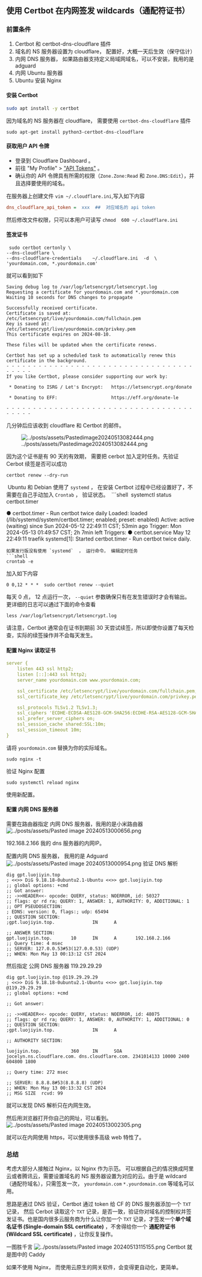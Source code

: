## 使用 Certbot 在内网签发 wildcards（通配符证书）

### 前置条件

1.  Certbot 和 certbot-dns-cloudflare 插件
2.  域名的 NS 服务器设置为 cloudflare， 配置好，大概一天后生效（保守估计）
3.  内网 DNS 服务器， 如果路由器支持定义局域网域名，可以不安装，我用的是 adguard
4.  内网 Ubuntu 服务器  
5.  Ubuntu 安装 Nginx

#### 安装 Certbot

``` bash
sudo apt install -y certbot
```

因为域名的 NS 服务器在 cloudflare， 需要使用 `certbot-dns-cloudflare` 插件

``` shell
sudo apt-get install python3-certbot-dns-cloudflare
```

#### 获取用户 API 令牌

- 登录到 Cloudflare Dashboard 。
- 前往 "My Profile" \> ["API Tokens"](https://dash.cloudflare.com/profile/api-tokens) 。
- 确认你的 API 令牌具有所需的权限（`Zone.Zone:Read` 和 `Zone.DNS:Edit`），并且选择要使用的域名。

在服务器上创建文件 `vim ~/.cloudflare.ini`,写入如下内容

``` ini
dns_cloudflare_api_token =  xxx  ##  对应域名的 api token
```

然后修改文件权限，只可以本用户可读写 `chmod  600 ~/.cloudflare.ini`

#### 签发证书

``` shell
 sudo certbot certonly \                                                       --dns-cloudflare \                                                       --dns-cloudflare-credentials    ~/.cloudflare.ini  -d  \                 'yourdomain.com, *.yourdomain.com'
```

就可以看到如下

``` shell
Saving debug log to /var/log/letsencrypt/letsencrypt.log
Requesting a certificate for yourdomain.com and *.yourdomain.com
Waiting 10 seconds for DNS changes to propagate

Successfully received certificate.
Certificate is saved at: /etc/letsencrypt/live/yourdomain.com/fullchain.pem
Key is saved at:         /etc/letsencrypt/live/yourdomain.com/privkey.pem
This certificate expires on 2024-08-10.

These files will be updated when the certificate renews.

Certbot has set up a scheduled task to automatically renew this certificate in the background.
- - - - - - - - - - - - - - - - - - - - - - - - - - - - - - - - - - - - - - - -
If you like Certbot, please consider supporting our work by:

 * Donating to ISRG / Let's Encrypt:   https://letsencrypt.org/donate

 * Donating to EFF:                    https://eff.org/donate-le

- - - - - - - - - - - - - - - - - - - - - - - - - - - - - - - - - - - - - - - -
```

几分钟后应该收到 cloudflare 和 Certbot 的邮件。

<figure>
<img
src="Certbot-issues-wildcards-private-network/6af9d79b7229c6957b734c0920e4c1753af89b3a.png"
title="wikilink" alt="../posts/assets/Pastedimage20240513082444.png" />
<figcaption
aria-hidden="true">../posts/assets/Pastedimage20240513082444.png</figcaption>
</figure>

因为这个证书是有 90 天的有效期， 需要把 cerbot 加入定时任务。先验证 Cerbot 续签是否可以成功

``` shell
certbot renew --dry-run
```

 Ubuntu 和 Debian 使用了 `systemd` ， 在安装 Certbot 过程中已经设置好了，不需要在自己手动加入 `Crontab` ， 验证状态。
 \`\`\`shell
 systemctl status certbot.timer

● certbot.timer - Run certbot twice daily Loaded: loaded (/lib/systemd/system/certbot.timer; enabled; preset: enabled) Active: active (waiting) since Sun 2024-05-12 22:49:11 CST; 53min ago Trigger: Mon 2024-05-13 01:49:57 CST; 2h 7min left Triggers: ● certbot.service May 12 22:49:11 traefik systemd\[1\]: Started certbot.timer - Run certbot twice daily.

    如果发行版没有使用 `systemd`  ， 运行命令， 编辑定时任务
    ```shell
    crontab -e 

加入如下内容

``` shell
0 0,12 * * *  sudo certbot renew --quiet
```

每天 0 点， 12 点运行一次， `--quiet` 参数确保只有在发生错误时才会有输出。 更详细的日志可以通过下面的命令查看

    less /var/log/letsencrypt/letsencrypt.log

请注意，Certbot 通常会在证书到期前 30 天尝试续签，所以即使你设置了每天检查，实际的续签操作并不会每天发生。

#### 配置 Nginx 读取证书

``` yaml
server {
    listen 443 ssl http2;
    listen [::]:443 ssl http2;
    server_name yourdomain.com www.yourdomain.com;

    ssl_certificate /etc/letsencrypt/live/yourdomain.com/fullchain.pem;
    ssl_certificate_key /etc/letsencrypt/live/yourdomain.com/privkey.pem;

    ssl_protocols TLSv1.2 TLSv1.3;
    ssl_ciphers 'ECDHE-ECDSA-AES128-GCM-SHA256:ECDHE-RSA-AES128-GCM-SHA256:ECDHE-ECDSA-AES256-GCM-SHA384:ECDHE-RSA-AES256-GCM-SHA384:DHE-RSA-AES128-GCM-SHA256:DHE-RSA-AES256-GCM-SHA384';
    ssl_prefer_server_ciphers on;
    ssl_session_cache shared:SSL:10m;
    ssl_session_timeout 10m;
}
```

请将 `yourdomain.com` 替换为你的实际域名。

``` shell
sudo nginx -t
```

验证 Nginx 配置

``` shell
sudo systemctl reload nginx
```

使用新配置。

#### 配置 内网 DNS 服务器

需要在路由器指定 内网 DNS 服务器，我用的是小米路由器
![../posts/assets/Pasted image 20240513000656.png](Certbot-issues-wildcards-private-network/77adb6747a403f1f6b3ab0d66e1e21939b47c885.png "wikilink")

192.168.2.166 我的 dns 服务器的内网IP。

配置内网 DNS 服务器， 我用的是 Adguard
![../posts/assets/Pasted image 20240513000954.png](Certbot-issues-wildcards-private-network/5354869112456c80ee49e77acc2a65fbc0df4c4b.png "wikilink")
验证 DNS 解析

``` shell
dig gpt.luojiyin.top                                                      ; <<>> DiG 9.18.18-0ubuntu2.1-Ubuntu <<>> gpt.luojiyin.top               ;; global options: +cmd                                                  ;; Got answer:                                                           ;; ->>HEADER<<- opcode: QUERY, status: NOERROR, id: 50327                ;; flags: qr rd ra; QUERY: 1, ANSWER: 1, AUTHORITY: 0, ADDITIONAL: 1     ;; OPT PSEUDOSECTION:                                                    ; EDNS: version: 0, flags:; udp: 65494                                   
;; QUESTION SECTION:                                                     
;gpt.luojiyin.top.              IN      A                                

;; ANSWER SECTION:                                                       
gpt.luojiyin.top.       10      IN      A       192.168.2.166            
;; Query time: 4 msec                                                     
;; SERVER: 127.0.0.53#53(127.0.0.53) (UDP)                                
;; WHEN: Mon May 13 00:13:12 CST 2024
```

然后指定 公网 DNS 服务器 119.29.29.29

``` shell
dig gpt.luojiyin.top @119.29.29.29                                           
; <<>> DiG 9.18.18-0ubuntu2.1-Ubuntu <<>> gpt.luojiyin.top @119.29.29.29      
;; global options: +cmd                                                   

;; Got answer:                                                           

;; ->>HEADER<<- opcode: QUERY, status: NOERROR, id: 48075                 
;; flags: qr rd ra; QUERY: 1, ANSWER: 0, AUTHORITY: 1, ADDITIONAL: 0     
;; QUESTION SECTION:                                                      
;gpt.luojiyin.top.              IN      A                                

;; AUTHORITY SECTION:                                                     

luojiyin.top.           360     IN      SOA     jocelyn.ns.cloudflare.com. dns.cloudflare.com. 2341014133 10000 2400 604800 1800                                                              

;; Query time: 272 msec                                                  

;; SERVER: 8.8.8.8#53(8.8.8.8) (UDP)                                     
;; WHEN: Mon May 13 00:13:32 CST 2024                                     
;; MSG SIZE  rcvd: 99
```

就可以发现 DNS 解析只在内网生效。

然后用浏览器打开你自己的网址，可以看到。
![../posts/assets/Pasted image 20240513002305.png](Certbot-issues-wildcards-private-network/a176571864797e95b492f33487e6085947eaa2ec.png "wikilink")

就可以在内网使用 https，可以使用很多高级 web 特性了。

### 总结

考虑大部分人接触过 Nginx，以 Nginx 作为示范。 可以根据自己的情况换成阿里云或者腾讯云，需要设置域名的 NS 服务器设置为对应的云。由于是 wildcard（通配符域名），只需签发一次， `yourdomain.com` `*.yourdomain.com` 等域名可以用。

思路是通过 DNS 验证，Certbot 通过 token 给 CF 的 DNS 服务器添加一个 `TXT` 记录， 然后 Cerbot 读取这个 `TXT` 记录，是否一致，验证你对域名的控制权并签发证书。也是国内很多云服务商为什么让你加一个 `TXT` 记录，才签发一个**单个域名证书 (Single-domain SSL certificate)** ，不舍得给你一个 **通配符证书 (Wildcard SSL certificate)** ，让你反复操作。

一图胜千言
![../posts/assets/Pasted image 20240513115155.png](Certbot-issues-wildcards-private-network/2c730e26d69d603ab2e7458da867f22b4752fee2.png "wikilink")
Certbot 就是图中的 Caddy

如果不使用 Nginx， 而使用云原生的网关软件，会变得更自动化，更简单。
